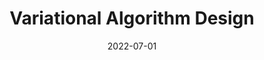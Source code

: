 ---
title: "Variational Algorithm Design"
collection: talks
type: "Talk"
permalink: /talks/2014-02-01-talk-2
venue: "IBM"
date: 2022-07-01
location: "London, UK"
---